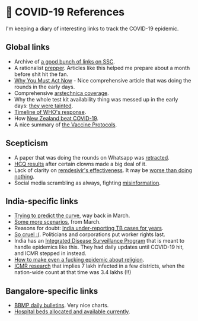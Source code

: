 # 🦠 COVID-19 References

I'm keeping a diary of interesting links to track the COVID-19 epidemic.

## Global links

- Archive of [a good bunch of links on SSC](https://web.archive.org/web/20200618093658/https://slatestarcodex.com/2020/03/02/coronavirus-links-speculation-open-thread/).
- A rationalist [prepper](https://putanumonit.com/2020/02/27/seeing-the-smoke/). Articles like this helped me prepare about a month before shit hit the fan.
- [Why You Must Act Now](https://medium.com/@tomaspueyo/coronavirus-act-today-or-people-will-die-f4d3d9cd99ca) - Nice comprehensive article that was doing the rounds in the early days.
- Comprehensive [arstechnica coverage](https://arstechnica.com/science/2020/04/dont-panic-the-comprehensive-ars-technica-guide-to-the-coronavirus/).
- Why the whole test kit availability thing was messed up in the early days: [they were tainted](https://arstechnica.com/science/2020/04/cdcs-failed-coronavirus-tests-were-tainted-with-coronavirus-feds-confirm/).
- [Timeline of WHO's response](https://www.who.int/news-room/detail/29-06-2020-covidtimeline).
- How [New Zealand beat COVID-19](https://arstechnica.com/science/2020/06/new-zealand-eliminates-covid-19-lifts-all-social-distancing/).
- A nice summary of [the Vaccine Protocols](https://blogs.sciencemag.org/pipeline/archives/2020/09/21/the-vaccine-protocols).

## Scepticism

- A paper that was doing the rounds on Whatsapp was [retracted](https://www.statnews.com/2020/02/03/retraction-faulty-coronavirus-paper-good-moment-for-science/).
- [HCQ results](https://www.politico.com/news/2020/04/21/malaria-drug-virginia-coronavirus-study-198590) after certain clowns made a big deal of it.
- Lack of clarity on [remdesivir's effectiveness](https://www.sciencedaily.com/releases/2020/04/200429134020.htm). It may be [worse than doing nothing](https://arstechnica.com/science/2020/05/hydroxychloroquine-linked-to-increase-in-covid-19-deaths-heart-risks/).
- Social media scrambling as always, fighting [misinformation](https://techcrunch.com/2020/05/07/plandemic-video-judy-mikovits/).

## India-specific links

- [Trying to predict the curve](https://www.thehindu.com/data/data-where-does-india-stand-on-the-coronavirus-curve/article31137679.ece?homepage=true), way back in March.
- [Some more scenarios](https://www.ndtv.com/india-news/coronavirus-outbreak-15-lakh-delhi-covid-19-cases-in-optimistic-scenario-centres-estimate-2199464), from March.
- Reasons for doubt: [India under-reporting TB cases for years](https://www.thehindu.com/sci-tech/health/India-under-reported-TB-for-15-years-WHO/article16070274.ece).
- [So cruel :(](https://www.thehindu.com/news/national/coronavirus-madhya-pradesh-pushes-working-hours-from-eight-to-12-in-factories/article31527330.ece?homepage=true). Politicians and corporations put worker rights last.
- India has an [Integrated Disease Surveillance Program](https://idsp.nic.in/index4.php?lang=1&level=0&linkid=406&lid=3689) that is meant to handle epidemics like this. They had daily updates until COVID-19 hit, and ICMR stepped in instead.
- [How to make even a fucking epidemic about religion](https://www.theguardian.com/world/2020/jun/08/how-lives-were-destroyed-under-cover-of-lockdown-in-a-small-indian-town).
- [ICMR research](https://www.thehindu.com/news/national/news-analysis-india-may-have-undercounted-cases/article31822079.ece) that implies 7 lakh infected in a few districts, when the nation-wide count at that time was 3.4 lakhs (!!)

## Bangalore-specific links

- [BBMP daily bulletins](http://bbmp.gov.in/en/covid19bulletins). Very nice charts.
- [Hospital beds allocated and available currently](http://chbms.bbmpgov.in/portal/reports1/hreport.html).



